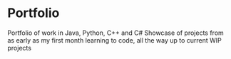 # Portfolio
Portfolio of work in Java, Python, C++ and C#
Showcase of projects from as early as my first month learning to code,
all the way up to current WIP projects
